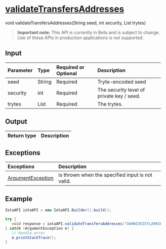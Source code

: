 
# [validateTransfersAddresses](https://github.com/iotaledger/iota-java/blob/dev/jota/src/main/java/jota/IotaAPI.java#L1245)
 void validateTransfersAddresses(String seed, int security, List<String> trytes)


> **Important note:** This API is currently in Beta and is subject to change. Use of these APIs in production applications is not supported.

## Input
| Parameter       | Type | Required or Optional | Description |
|:---------------|:--------|:--------| :--------|
| seed | String | Required | Tryte-encoded seed |
| security | int | Required | The security level of private key / seed. |
| trytes | List<String> | Required | The trytes. |
    
## Output
| Return type | Description |
|--|--|

## Exceptions
| Exceptions     | Description |
|:---------------|:--------|
| [ArgumentException](https://github.com/iotaledger/iota-java/blob/dev/jota/src/main/java/jota/error/ArgumentException.java) | is thrown when the specified input is not valid. |


 ## Example
 
 ```Java
 IotaAPI iotaAPI = new IotaAPI.Builder().build();

try { 
    void response = iotaAPI.validateTransfersAddresses("OAHWIVEZSYLA9KSL9CEQUW9TUPJLRVVUAGFCLQFR9BEHZGLSRJONKPXVB9O9IVHTUQA9EHPFQYDTJUZGI", "706", ["GIOZUNMUSTHLXRVCZUQNPUVFBVCTYBMLKKGKBCTVFY9KBSEOGVRPEIPERVPDMRNRDXWWKDHXZDRCZEIQBMRAXVAWKOYPJJJLHROBCFUPMZFGWTLNCQYGE9NOSFOVEDELGDMNAHHCPEF9VXETVLBXBVSCAOCPXPRWNU", "RLEUEUSFWDMOHPXXDRHRVHWPZDRZBQNFKQVXFOGHHEHWPXWVJKZMCUUZ9YAHVPPRAPYSNEUXFYBWJCNOGQOKQKAKZIQHYMUIOKFLUDFUVDRDSVZZFPCFOWYDROXCKKOPQIGURPYAECBBCBAETKSWEXHSWKDMNJLR9U"]);
} catch (ArgumentException e) { 
    // Handle error
    e.printStackTrace(); 
}
 ```
